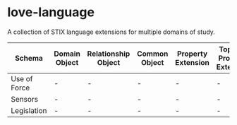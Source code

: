 # love-language

A collection of STIX language extensions for multiple domains of study.


| Schema | Domain Object | Relationship Object | Common Object | Property Extension | Toplevel Property Extension |
| --- | --- | --- | --- | --- | --- |
Use of Force | - | - | - | - | - |
Sensors | - | - | - | - | - |
Legislation | - | - | - | - | - |
